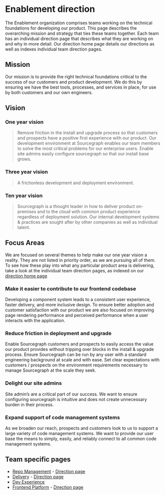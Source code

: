 # Enablement direction

The Enablement organization comprises teams working on the technical foundations for developing our product. This page describes the overarching mission and strategy that ties these teams together. Each team has an individual direction page that describes what they are working on and why in more detail. Our direction home page details our directions as well as indexes individual team direction pages.

## Mission

Our mission is to provide the right technical foundations critical to the success of our customers and product development. We do this by ensuring we have the best tools, processes, and services in place, for use by both customers and our own engineers.

## Vision

### One year vision

> Remove friction in the install and upgrade process so that customers and prospects have a positive first experience with our product. Our development environment at Sourcegraph enables our team members to solve the most critical problems for our enterprise users. Enable site admins easily configure sourcegraph so that our install base grows.

### Three year vision

> A frictionless development and deployment environment.

### Ten year vision

> Sourcegraph is a thought leader in how to deliver product on-premises and to the cloud with common product experience regardless of deployment solution. Our internal development systems & practices are sought after by other companies as well as individual talent.

## Focus Areas

We are focused on several themes to help make our one year vision a reality. They are not listed in priority order, as we are pursuing all of them. To see how these play into what any particular product area is delivering, take a look at the individual team direction pages, as indexed on our [direction home page](../index.md#enablement)

### Make it easier to contribute to our frontend codebase

Developing a component system leads to a consistent user experience, faster delivery, and more inclusive design. To ensure better adoption and customer satisfaction with our product we are also focused on improving page rendering performance and perceived performance when a user interacts with the application.

### Reduce friction in deployment and upgrade

Enable Sourcegraph customers and prospects to easily access the value our product provides without tripping over blocks in the install & upgrade process. Ensure Sourcegraph can be run by any user with a standard engineering background at scale and with ease. Set clear expectations with customers / prospects on the environment requirements necessary to manage Sourcegraph at the scale they seek.

### Delight our site admins

Site admin’s are a critical part of our success. We want to ensure configuring sourcegraph is intuitive and does not create unnecessary burden in their process.

### Expand support of code management systems

As we broaden our reach, prospects and customers look to us to support a large variety of code management systems. We want to provide our user base the means to simply, easily, and reliably connect to all common code management systems.

## Team specific pages

- [Repo Management](../../engineering/enablement/repo-management/index.md) - [Direction page](repo-management/index.md)
- [Delivery](../../engineering/enablement/delivery/index.md) - [Direction page](delivery/index.md)
- [Dev Experience](../../engineering/enablement/dev-experience/index.md)
- [Frontend Platform](../../engineering/enablement/frontend-platform/index.md) - [Direction page](frontend-platform/index.md)
